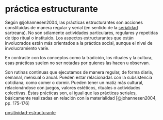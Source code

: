 # práctica estructurante

Según @johannesen2004, las prácticas estructurantes son acciones constituidas de manera regular y serial (en sentido de la [serialidad](serialidad.md) sartreana). No son sólamente actividades particulares, regulares y repetidas de tipo ritual o instituido. Los aspectos estructurantes que están involucrados están más orientados a la práctica social, aunque el nivel de involucramiento varíe.

En contraste con los conceptos como la tradición, los rituales y la cultura, esas prácticas suelen no ser notadas por quienes las hacen u observan.

Son rutinas continuas que ejecutamos de manera regular, de forma diaria, semanal, mensual o anual. Pueden estar relacionadas con la subsistencia cotidiana, como comer o dormir. Pueden tener un matiz más cultural, relacionándose con juegos, valores estéticos, rituales o actividades colectivas. Éstas prácticas son, al igual que las prácticas seriales, básicamente realizadas en relación con la materialidad [@johannesen2004, pp. 175-176]

[positividad-estructurante](positividad-estructurante.md)
